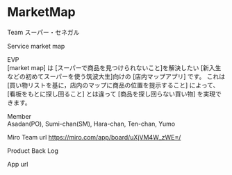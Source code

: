 # MarketMap

Team
スーパー・セネガル

Service 
market map

EVP  
[market map] は
[スーパーで商品を見つけられないこと]を解決したい
[新入生などの初めてスーパーを使う筑波大生]向けの
[店内マップアプリ] です。
これは [買い物リストを基に，店内のマップに商品の位置を提示すること] によって、
[看板をもとに探し回ること] とは違って
[商品を探し回らない買い物] を実現できます。

Member  
Asadan(PO), Sumi-chan(SM), Hara-chan, Ten-chan, Yumo

Miro Team url
https://miro.com/app/board/uXjVM4W_zWE=/

Product Back Log

App url
